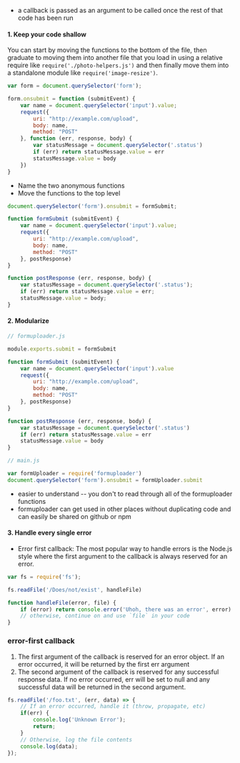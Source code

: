 * a callback is passed as an argument to be called once the rest of that code has been run

#### 1. Keep your code shallow

You can start by moving the functions to the bottom of the file, then graduate to moving them into another file that you load in using a relative require like `require('./photo-helpers.js')` and then finally move them into a standalone module like `require('image-resize')`.

```js
var form = document.querySelector('form');

form.onsubmit = function (submitEvent) {
	var name = document.querySelector('input').value;
	request({
		uri: "http://example.com/upload",
		body: name,
		method: "POST"
	}, function (err, response, body) {
		var statusMessage = document.querySelector('.status')
		if (err) return statusMessage.value = err
		statusMessage.value = body
	})
}
```

* Name the two anonymous functions
* Move the functions to the top level

```js
document.querySelector('form').onsubmit = formSubmit;

function formSubmit (submitEvent) {
	var name = document.querySelector('input').value;
	request({
		uri: "http://example.com/upload",
		body: name,
		method: "POST"
	}, postResponse)
}

function postResponse (err, response, body) {
	var statusMessage = document.querySelector('.status');
	if (err) return statusMessage.value = err;
	statusMessage.value = body;
}
```

#### 2. Modularize

```js
// formuploader.js

module.exports.submit = formSubmit

function formSubmit (submitEvent) {
	var name = document.querySelector('input').value
	request({
		uri: "http://example.com/upload",
		body: name,
		method: "POST"
	}, postResponse)
}

function postResponse (err, response, body) {
	var statusMessage = document.querySelector('.status')
	if (err) return statusMessage.value = err
	statusMessage.value = body
}

// main.js

var formUploader = require('formuploader')
document.querySelector('form').onsubmit = formUploader.submit
```

* easier to understand -- you don't to read through all of the formuploader functions
* formuploader can get used in other places without duplicating code and can easily be shared on github or npm

#### 3. Handle every single error

* Error first callback: The most popular way to handle errors is the Node.js style where the first argument to the callback is always reserved for an error. 

```js
var fs = require('fs');

fs.readFile('/Does/not/exist', handleFile)

function handleFile(error, file) {
	if (error) return console.error('Uhoh, there was an error', error)
	// otherwise, continue on and use `file` in your code
}
```

### error-first callback


1. The first argument of the callback is reserved for an error object. If an error occurred, it will be returned by the first err argument
2. The second argument of the callback is reserved for any successful response data. If no error occurred, err will be set to null and any successful data will be returned in the second argument.

```js
fs.readFile('/foo.txt', (err, data) => {
	// If an error occurred, handle it (throw, propagate, etc)
	if(err) {
		console.log('Unknown Error');
		return;
	}
	// Otherwise, log the file contents
	console.log(data);
});
```
